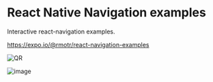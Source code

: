 # React Native Navigation examples

Interactive react-navigation examples.

https://expo.io/@rmotr/react-navigation-examples

![QR](https://user-images.githubusercontent.com/7065401/51684288-78ad7800-1fca-11e9-8d0e-60540bcc2793.png)

![image](https://user-images.githubusercontent.com/7065401/51684021-e60cd900-1fc9-11e9-9cb1-f2bc73f61081.png)
